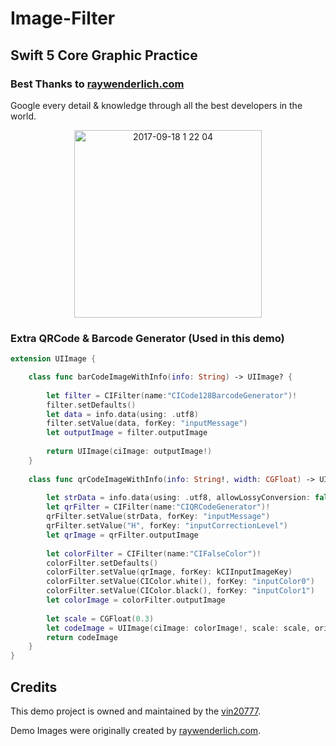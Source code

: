 # Image-Filter
## Swift 5 Core Graphic Practice

### Best Thanks to [raywenderlich.com](https://www.raywenderlich.com/)

Google every detail & knowledge through all the best developers in the world.
<p align="middle" >
<img width="300" alt="2017-09-18 1 22 04" src="https://user-images.githubusercontent.com/31400661/30529850-65e031b0-9c07-11e7-8e39-1278c8e35320.png">
</p>

### Extra QRCode & Barcode Generator (Used in this demo)

```Swift 3
extension UIImage {

    class func barCodeImageWithInfo(info: String) -> UIImage? {
        
        let filter = CIFilter(name:"CICode128BarcodeGenerator")!
        filter.setDefaults()
        let data = info.data(using: .utf8)
        filter.setValue(data, forKey: "inputMessage")
        let outputImage = filter.outputImage
        
        return UIImage(ciImage: outputImage!)
    }
    
    class func qrCodeImageWithInfo(info: String!, width: CGFloat) -> UIImage? {
    
        let strData = info.data(using: .utf8, allowLossyConversion: false)
        let qrFilter = CIFilter(name:"CIQRCodeGenerator")!
        qrFilter.setValue(strData, forKey: "inputMessage")
        qrFilter.setValue("H", forKey: "inputCorrectionLevel")
        let qrImage = qrFilter.outputImage
        
        let colorFilter = CIFilter(name:"CIFalseColor")!
        colorFilter.setDefaults()
        colorFilter.setValue(qrImage, forKey: kCIInputImageKey)
        colorFilter.setValue(CIColor.white(), forKey: "inputColor0")
        colorFilter.setValue(CIColor.black(), forKey: "inputColor1")
        let colorImage = colorFilter.outputImage
        
        let scale = CGFloat(0.3)
        let codeImage = UIImage(ciImage: colorImage!, scale: scale, orientation: .up)
        return codeImage
    }
}
```

## Credits

This demo project is owned and maintained by the <a href="mailto:vin20777@gmail.com">vin20777</a>.

Demo Images were originally created by [raywenderlich.com](https://www.raywenderlich.com/).
